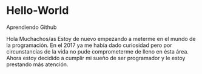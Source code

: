 # Hello-World
Aprendiendo Github

Hola Muchachos/as
Estoy de nuevo empezando a meterme en el mundo de la programación. En el 2017 ya me había dado curiosidad pero por circunstancias de la vida no pude comprometerme de lleno en ésta
área. Ahora estoy decidido a cumplir mi sueño de ser programador y le estoy prestando más atención.
